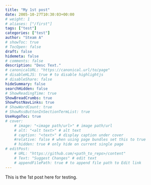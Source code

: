 ```yaml
---
title: "My 1st post"
date: 2005-10-27T10:30:03+00:00
# weight: 1
# aliases: ["/first"]
tags: ["test"]
categories: ["test"]
author: "Steam A"
# showToc: true
# TocOpen: false
draft: false
hidemeta: false
# comments: false
description: "Desc Text."
# canonicalURL: "https://canonical.url/to/page"
# disableHLJS: true # to disable highlightjs
# disableShare: false
hideSummary: false
searchHidden: false
# ShowReadingTime: true
ShowBreadCrumbs: true
ShowPostNavLinks: true
# ShowWordCount: true
# ShowRssButtonInSectionTermList: true
UseHugoToc: true
# cover:
    # image: "<image path/url>" # image path/url
    # alt: "<alt text>" # alt text
    # caption: "<text>" # display caption under cover
    #relative: false # when using page bundles set this to true
    # hidden: true # only hide on current single page
# editPost:
    # URL: "https://github.com/<path_to_repo>/content"
    # Text: "Suggest Changes" # edit text
    # appendFilePath: true # to append file path to Edit link
---
```


This is the 1st post here for testing.

